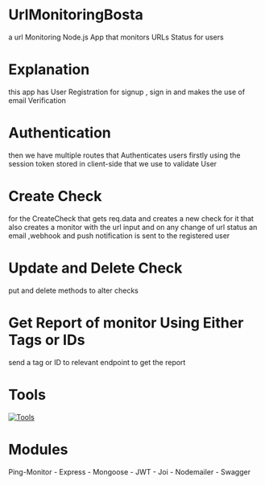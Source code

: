 # UrlMonitoringBosta
a url Monitoring Node.js App that monitors URLs Status for users

# Explanation
this app has User Registration for signup , sign in and makes the use of email Verification

# Authentication
then we have multiple routes that Authenticates users firstly using the session token stored in client-side that we use to validate User

# Create Check
for the CreateCheck that gets req.data and creates a new check 
for it that also creates a monitor with the url input and on any change of url status an email ,webhook and push notification is 
sent to the registered user

# Update and Delete Check
put and delete methods to alter checks

# Get Report of monitor Using Either Tags or IDs
send a tag or ID to relevant endpoint to get the report

# Tools
[![Tools](https://skills.thijs.gg/icons?i=js,mongodb,nodejs,git,docker)](https://skills.thijs.gg)

# Modules
Ping-Monitor - Express - Mongoose - JWT - Joi - Nodemailer - Swagger
